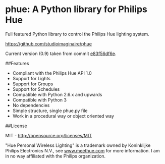 # phue: A Python library for Philips Hue

Full featured Python library to control the Philips Hue lighting system.

https://github.com/studioimaginaire/phue

Current version (0.9) taken from commit [e83f56df6e](https://github.com/studioimaginaire/phue/commit/e83f56df6ec425cd0778e6e249137a7f1e63a9d3).

##Features

- Compliant with the Philips Hue API 1.0
- Support for Lights
- Support for Groups
- Support for Schedules
- Compatible with Python 2.6.x and upwards
- Compatible with Python 3
- No dependencies
- Simple structure, single phue.py file
- Work in a procedural way or object oriented way

##License

MIT - http://opensource.org/licenses/MIT

"Hue Personal Wireless Lighting" is a trademark owned by Koninklijke Philips Electronics N.V., see www.meethue.com for more information.
I am in no way affiliated with the Philips organization.